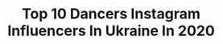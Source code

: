 ---
title: Top 10 Dancers Instagram Influencers In Ukraine In 2020
description: >-
  Find top dancers Instagram influencers in Ukraine in 2020. Most popular hashtags: #ukraine #dancer #dance #model.
platform: Instagram
profiles:
  - username: "ostap_is"
    fullname: >-
      Ostap Kobrin🔥
    location: "Ukraine"
    followers: 7605
    engagement: 2210
    commentsToLikes: 0.025329
    avatar: "https://scontent-amt2-1.cdninstagram.com/v/t51.2885-19/s320x320/89713933_547793052758211_70477114792476672_n.jpg?_nc_ht=scontent-amt2-1.cdninstagram.com&_nc_ohc=-ejUtMl3mhwAX9DEz5b&oh=e3407e59eba0df4bbff256f718c33f9a&oe=5EBB185E"
    verified: false
    hashtags: "#myinspiration, #dance, #dancer, #vogue"
  - username: "sakalyova"
    fullname: >-
      ▫️SVETLANA SAKAL’
    location: "Ukraine"
    followers: 13244
    engagement: 926
    commentsToLikes: 0.041168
    avatar: "https://scontent-ams4-1.cdninstagram.com/v/t51.2885-19/s320x320/75312618_411768596171451_1750412010224353280_n.jpg?_nc_ht=scontent-ams4-1.cdninstagram.com&_nc_ohc=kkwsR_WujxgAX8ATkEZ&oh=6aa40844511d7c11832e6922d3eba607&oe=5EBBBD94"
    verified: false
    hashtags: "#tiktokukraine, #love, #khaleesi, #droneshmot"
  - username: "s.daryshka"
    fullname: >-
      🕊DASHA
    location: "Ukraine"
    followers: 2185
    engagement: 2945
    commentsToLikes: 0.095106
    avatar: "https://scontent-amt2-1.cdninstagram.com/v/t51.2885-19/s320x320/84804852_548550589093463_4337376245462335488_n.jpg?_nc_ht=scontent-amt2-1.cdninstagram.com&_nc_ohc=ufy5NLjwq3gAX-Iw9nQ&oh=862f2fb48d5dcf58790cfaa7fb7a17b2&oe=5EB7EC15"
    verified: false
    hashtags: "#follower, #followback, #like4like, #follow4follow"
  - username: "kate_nhuen"
    fullname: >-
      Нгуен Катя
    location: "Ukraine"
    followers: 14346
    engagement: 808
    commentsToLikes: 0.040539
    avatar: "https://scontent-lht6-1.cdninstagram.com/v/t51.2885-19/s320x320/64520002_398799504061778_5816150390466412544_n.jpg?_nc_ht=scontent-lht6-1.cdninstagram.com&_nc_ohc=GxBQIBY0nykAX8gchpO&oh=93501ac3a79056140e5439bba85cc557&oe=5EBB264C"
    verified: false
    hashtags: ""
  - username: "kira_habibi_lal"
    fullname: >-
      Kira Lebedeva
    location: "Ukraine"
    followers: 23594
    engagement: 811
    commentsToLikes: 0.044111
    avatar: "https://scontent-lht6-1.cdninstagram.com/v/t51.2885-19/s320x320/92292400_834590610353760_5279460665956761600_n.jpg?_nc_ht=scontent-lht6-1.cdninstagram.com&_nc_ohc=83D2E8_zr74AX9mFtxY&oh=fbb176c2b770d71701462503b1659b88&oe=5EBBA968"
    verified: false
    hashtags: "#kirahabibilal, #tribalfusiondance, #iamhappygirl, #newme"
  - username: "viktoriia_chaban_"
    fullname: >-
      DANCER
    location: "Ukraine"
    followers: 21327
    engagement: 367
    commentsToLikes: 0.032871
    avatar: "https://scontent-lht6-1.cdninstagram.com/v/t51.2885-19/s320x320/91215917_256530312035768_4533559867528445952_n.jpg?_nc_ht=scontent-lht6-1.cdninstagram.com&_nc_ohc=2Fu0aPGZ0w0AX84DUca&oh=cf1f1a01e84c0db580cc80770aa484b2&oe=5EB5B033"
    verified: false
    hashtags: "#vinnitsa, #giveaway, #giv, #sport"
  - username: "_ilin"
    fullname: >-
      Миша Ильин / Michael ILIN
    location: "Ukraine"
    followers: 6090
    engagement: 840
    commentsToLikes: 0.026953
    avatar: "https://scontent-ams4-1.cdninstagram.com/v/t51.2885-19/s320x320/44000168_1069434806553380_8217081944094015488_n.jpg?_nc_ht=scontent-ams4-1.cdninstagram.com&_nc_ohc=wtXSb3_GvCMAX9wSTTM&oh=18c0809fdf592962fa567fc1b3db39b3&oe=5EBB6B79"
    verified: false
    hashtags: "#choreography, #myway, #moral, #ilinm"
  - username: "zotova_sofi"
    fullname: >-
      Sofi
    location: "Ukraine"
    followers: 2106
    engagement: 2193
    commentsToLikes: 0.034859
    avatar: "https://scontent-atl3-1.cdninstagram.com/v/t51.2885-19/s320x320/27891690_1789250678046764_704507814889914368_n.jpg?_nc_ht=scontent-atl3-1.cdninstagram.com&_nc_ohc=QbofNScGj0sAX8LWflT&oh=af663f04e67968138047468328158e9f&oe=5EB8AF01"
    verified: false
    hashtags: "#covid, #mugshot, #mugshotchallenge"
  - username: "gurych_yurii"
    fullname: >-
      Гурич Юрий
    location: "Ukraine"
    followers: 8849
    engagement: 691
    commentsToLikes: 0.025487
    avatar: "https://scontent-ams4-1.cdninstagram.com/v/t51.2885-19/s320x320/73310839_2456087431320858_205954011239546880_n.jpg?_nc_ht=scontent-ams4-1.cdninstagram.com&_nc_ohc=jxofUyULnnkAX9KlUC3&oh=885559bb4a3689964703c0ad61d80e00&oe=5EB10B89"
    verified: false
    hashtags: "#35mm"
  - username: "flawlessbonchinche"
    fullname: >-
      Christina Makarenko
    location: "Ukraine"
    followers: 9462
    engagement: 740
    commentsToLikes: 0.022935
    avatar: "https://scontent-lhr8-1.cdninstagram.com/v/t51.2885-19/s320x320/80046755_2470661606595428_8236858318576943104_n.jpg?_nc_ht=scontent-lhr8-1.cdninstagram.com&_nc_ohc=LGfwmQ_6bKMAX-siKb6&oh=042aad8911ec6605b0b39d2181a55582&oe=5EB972E1"
    verified: false
    hashtags: "#stayfuckinghome, #untiltomorrow, #misstraveling, #flawlessvogueonline"
---